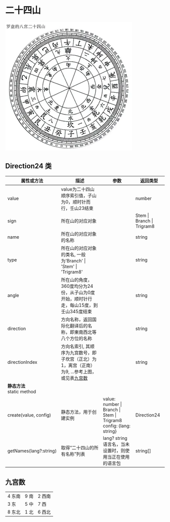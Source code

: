 # 二十四山

![二十四山图](./images/driection24.webp)

## Direction24 类

| 属性或方法  | 描述 | 参数  | 返回类型 |
| --- | ---  | --- | --- |
| value | value为二十四山顺序索引值，子山为0，顺时针而行，壬山23结束 || number |
| sign | 所在山的对应对象 || Stem \| Branch \| Trigram8 |
| name | 所在山的对应对象的名称 || string |
| type | 所在山的对应对象的类名, 一般为'Branch' \| 'Stem' \| 'Trigram8' || string |
| angle | 所在山的角度，360度均分为24份，从子山为0度开始，顺时针行走，每山15度，到壬山345度结束 || string |
| direction | 方向名称，返回国际化翻译后的名称，即東南西北等八个方位的名称 || string |
| directionIndex | 方向名索引, 其顺序为九宫数号，即子坎宫（正北）为1，离宫（正南）为9, ...参考上图，或见表[九宫数](#九宫数) || string |
| **静态方法**  <br>  static method| | |  |
|  create(value, config) | 静态方法，用于创建实例 | value: number \| Branch \| Stem \| Trigram8 <br> config: {lang: string} | Direction24 |
|  getNames(lang?:string) | 取得“二十四山的所有名称”列表 | lang? string 语言名，当未设置时，则使用当正在使用的语言包 | string[]  |


## 九宫数

||||
|---|---|---|
|4 东南| 9 南 | 2 西南 |
|3 东 | 5 中 | 7 西 |
|8 东北 | 1 北 | 6 西北 |
